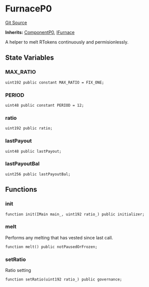 # FurnaceP0
[Git Source](https://github.com/larrythecucumber321/protocol/blob/aabf2c9d4120808940fb3be9193cb66ea71ac351/contracts/p0/Furnace.sol)

**Inherits:**
[ComponentP0](/tools/docgen/src/contracts/p0/mixins/Component.sol/abstract.ComponentP0.md), [IFurnace](/tools/docgen/src/contracts/interfaces/IFurnace.sol/interface.IFurnace.md)

A helper to melt RTokens continuously and permisionlessly.


## State Variables
### MAX_RATIO

```solidity
uint192 public constant MAX_RATIO = FIX_ONE;
```


### PERIOD

```solidity
uint48 public constant PERIOD = 12;
```


### ratio

```solidity
uint192 public ratio;
```


### lastPayout

```solidity
uint48 public lastPayout;
```


### lastPayoutBal

```solidity
uint256 public lastPayoutBal;
```


## Functions
### init


```solidity
function init(IMain main_, uint192 ratio_) public initializer;
```

### melt

Performs any melting that has vested since last call.


```solidity
function melt() public notPausedOrFrozen;
```

### setRatio

Ratio setting


```solidity
function setRatio(uint192 ratio_) public governance;
```

